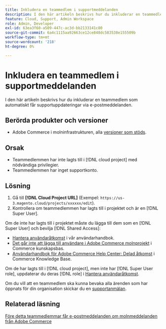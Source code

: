 ```yaml
---
title: Inkludera en teammedlem i supportmeddelanden
description: I den här artikeln beskrivs hur du inkluderar en teammedlem i supportmeddelanden.
feature: Cloud, Support, Admin Workspace
role: Admin, Developer
exl-id: 63ea3f60-a509-447c-ac3d-bb2133141c80
source-git-commit: 6a4c1115aa92663ce12ce848dc583538e155509b
workflow-type: tm+mt
source-wordcount: '218'
ht-degree: 0%

---
```


# Inkludera en teammedlem i supportmeddelanden

I den här artikeln beskrivs hur du inkluderar en teammedlem som automatiskt får supportuppdateringar via e-postmeddelanden.

## Berörda produkter och versioner

* Adobe Commerce i molninfrastrukturen, alla [versioner som stöds](https://www.adobe.com/content/dam/cc/en/legal/terms/enterprise/pdfs/Adobe-Commerce-Software-Lifecycle-Policy.pdf).

## Orsak

* Teammedlemmen har inte lagts till i [!DNL cloud project] med nödvändiga privilegier.
* Teammedlemmen har inget supportkonto.

## Lösning

1. Gå till **[!DNL Cloud Project URL]** (Exempel: `https://us-3.magento.cloud/projects/xxxxxx/edit`).
1. Kontrollera om teammedlemmen har lagts till i projektet och är en [!DNL Super User].

Om de inte har lagts till i projektet måste du lägga till dem som en [!DNL Super User] och bevilja [!DNL Shared Access]:

* [Hantera användaråtkomst](https://experienceleague.adobe.com/docs/commerce-cloud-service/user-guide/project/user-access.html?lang=sv-SE) i vår användarhandbok.
* [Det går inte att lägga till användare i Adobe Commerce molnprojekt](https://experienceleague.adobe.com/docs/commerce-knowledge-base/kb/troubleshooting/miscellaneous/unable-add-user-adobe-commerce-cloud-project.html?lang=sv-SE) i Commerce kunskapsbas.
* [Användarhandbok för Adobe Commerce Help Center: Delad åtkomst](https://experienceleague.adobe.com/docs/commerce-knowledge-base/kb/help-center-guide/magento-help-center-user-guide.html?lang=sv-SE#shared-access) i Commerce Knowledge Base.

Om de har lagts till i [!DNL cloud project], men inte har [!DNL Super User role], uppdaterar du deras [!DNL role] i [Hantera användaråtkomst](https://experienceleague.adobe.com/docs/commerce-cloud-service/user-guide/project/user-access.html?lang=sv-SE).

Om du vill att en teammedlem ska kunna bevaka alla ärenden som har öppnats för din organisation skickar du en [supportanmälan](https://experienceleague.adobe.com/home?lang=sv-SE&amp;support-tab=home#support).

## Relaterad läsning

[Före detta teammedlemmar får e-postmeddelanden om molnmeddelanden från Adobe Commerce](https://experienceleague.adobe.com/docs/commerce-knowledge-base/kb/troubleshooting/miscellaneous/former-teammembers-receive-cloud-notification-emails.html?lang=sv-SE)
